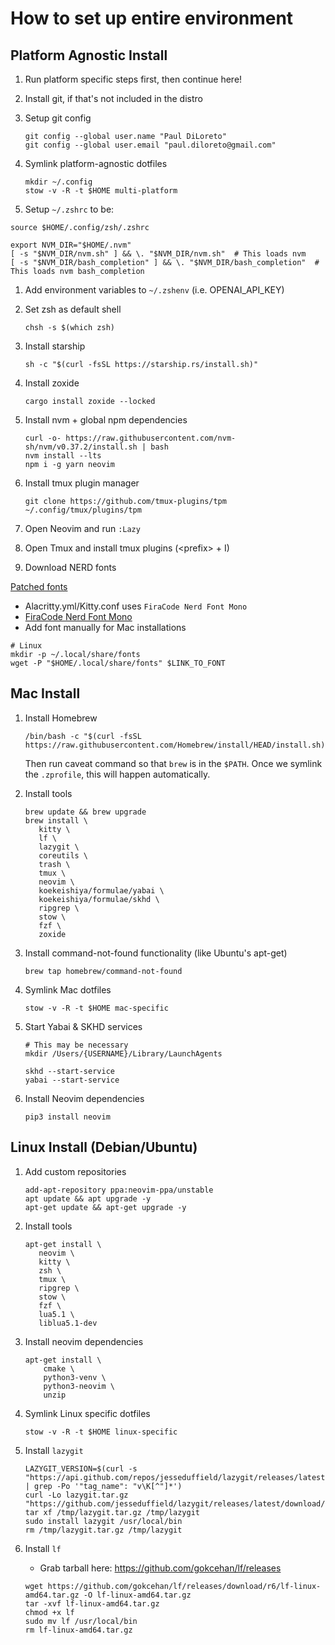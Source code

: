 # How to set up entire environment

## Platform Agnostic Install

1. Run platform specific steps first, then continue here!

1. Install git, if that's not included in the distro

1. Setup git config

    ```
    git config --global user.name "Paul DiLoreto"
    git config --global user.email "paul.diloreto@gmail.com"
    ```

1. Symlink platform-agnostic dotfiles

    ```
    mkdir ~/.config
    stow -v -R -t $HOME multi-platform
    ```

1. Setup `~/.zshrc` to be:

```
source $HOME/.config/zsh/.zshrc

export NVM_DIR="$HOME/.nvm"
[ -s "$NVM_DIR/nvm.sh" ] && \. "$NVM_DIR/nvm.sh"  # This loads nvm
[ -s "$NVM_DIR/bash_completion" ] && \. "$NVM_DIR/bash_completion"  # This loads nvm bash_completion
```

1. Add environment variables to `~/.zshenv` (i.e. OPENAI_API_KEY)

1. Set zsh as default shell

    ```
    chsh -s $(which zsh)
    ```

1. Install starship

    ```
    sh -c "$(curl -fsSL https://starship.rs/install.sh)"
    ```

1. Install zoxide

    ```
    cargo install zoxide --locked
    ```

1. Install nvm + global npm dependencies

    ```
    curl -o- https://raw.githubusercontent.com/nvm-sh/nvm/v0.37.2/install.sh | bash
    nvm install --lts
    npm i -g yarn neovim
    ```

1. Install tmux plugin manager

    ```
    git clone https://github.com/tmux-plugins/tpm ~/.config/tmux/plugins/tpm
    ```

1. Open Neovim and run `:Lazy`

1. Open Tmux and install tmux plugins (\<prefix\> + I)

1. Download NERD fonts

[Patched fonts](https://github.com/ryanoasis/nerd-fonts/raw/master/patched-fonts)

-   Alacritty.yml/Kitty.conf uses `FiraCode Nerd Font Mono`
-   [FiraCode Nerd Font Mono](https://github.com/ryanoasis/nerd-fonts/blob/master/patched-fonts/FiraCode/Regular/FiraCodeNerdFontMono-Regular.ttf)
-   Add font manually for Mac installations

```
# Linux
mkdir -p ~/.local/share/fonts
wget -P "$HOME/.local/share/fonts" $LINK_TO_FONT
```

## Mac Install

1. Install Homebrew

    ```
    /bin/bash -c "$(curl -fsSL https://raw.githubusercontent.com/Homebrew/install/HEAD/install.sh)"
    ```

    Then run caveat command so that `brew` is in the `$PATH`. Once we symlink the `.zprofile`, this will happen automatically.

1. Install tools

    ```
    brew update && brew upgrade
    brew install \
       kitty \
       lf \
       lazygit \
       coreutils \
       trash \
       tmux \
       neovim \
       koekeishiya/formulae/yabai \
       koekeishiya/formulae/skhd \
       ripgrep \
       stow \
       fzf \
       zoxide
    ```

1. Install command-not-found functionality (like Ubuntu's apt-get)

    ```
    brew tap homebrew/command-not-found
    ```

1. Symlink Mac dotfiles

    ```
    stow -v -R -t $HOME mac-specific
    ```

1. Start Yabai & SKHD services

    ```
    # This may be necessary
    mkdir /Users/{USERNAME}/Library/LaunchAgents

    skhd --start-service
    yabai --start-service
    ```

1. Install Neovim dependencies

    ```
    pip3 install neovim
    ```

## Linux Install (Debian/Ubuntu)

1. Add custom repositories

    ```
    add-apt-repository ppa:neovim-ppa/unstable
    apt update && apt upgrade -y
    apt-get update && apt-get upgrade -y
    ```

1. Install tools

    ```
    apt-get install \
       neovim \
       kitty \
       zsh \
       tmux \
       ripgrep \
       stow \
       fzf \
       lua5.1 \
       liblua5.1-dev
    ```

1. Install neovim dependencies

    ```
    apt-get install \
        cmake \
        python3-venv \
        python3-neovim \
        unzip
    ```

1. Symlink Linux specific dotfiles

    ```
    stow -v -R -t $HOME linux-specific
    ```

1. Install `lazygit`

    ```
    LAZYGIT_VERSION=$(curl -s "https://api.github.com/repos/jesseduffield/lazygit/releases/latest" | grep -Po '"tag_name": "v\K[^"]*')
    curl -Lo lazygit.tar.gz "https://github.com/jesseduffield/lazygit/releases/latest/download/lazygit_${LAZYGIT_VERSION}_Linux_x86_64.tar.gz"
    tar xf /tmp/lazygit.tar.gz /tmp/lazygit
    sudo install lazygit /usr/local/bin
    rm /tmp/lazygit.tar.gz /tmp/lazygit
    ```

1. Install `lf`

    - Grab tarball here: https://github.com/gokcehan/lf/releases

    ```
    wget https://github.com/gokcehan/lf/releases/download/r6/lf-linux-amd64.tar.gz -O lf-linux-amd64.tar.gz
    tar -xvf lf-linux-amd64.tar.gz
    chmod +x lf
    sudo mv lf /usr/local/bin
    rm lf-linux-amd64.tar.gz
    ```
